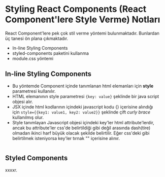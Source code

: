 # Styling React Components (React Component'lere Style Verme) Notları
React Component'lere pek çok stil verme yöntemi bulunmaktadır. Bunlardan üç tanesi ön plana çıkmaktadır.
+ In-line Styling Components
+ styled-components paketini kullanma
+ module.css yöntemi


## In-line Styling Components
+ Bu yöntemde Component içinde tanımlanan html elemanları için **style** parametresi kullanılır.
+ HTML elemanının style parametresi ```{key: value}``` şeklinde bir java script objesi alır. 
+ JSX içinde html kodlarının içindeki javascript kodu {} içerisine alındığı için ```style={{key1: value1, key2: value2}}``` şeklinde çift *curly brace* kullanılmış olur.
+ Style tanımlayan Javascript objesi içindeki key'ler html attribute'lerdir, ancak bu attribute'ler css'de belirtildiği gibi değil arasında dash(tire) olmadan ikinci harf büyük olacak şekilde belirtilir. Eğer css'deki gibi belirtilmek isteniyorsa key'ler tırnak "" içerisine alınır.

```javascript

```

## Styled Components
xxxxr.